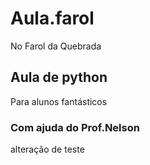 # Aula.farol
No Farol da Quebrada 
## Aula de python 
Para alunos fantásticos 
### Com ajuda do Prof.Nelson 
alteração de teste 
